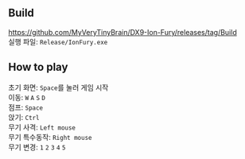 ## Build
https://github.com/MyVeryTinyBrain/DX9-Ion-Fury/releases/tag/Build  
실행 파일: `Release/IonFury.exe`

## How to play
초기 화면: `Space`를 눌러 게임 시작  
이동: `W` `A` `S` `D`  
점프: `Space`  
앉기: `Ctrl`  
무기 사격: `Left mouse`  
무기 특수동작: `Right mouse`  
무기 변경: `1` `2` `3` `4` `5`  
